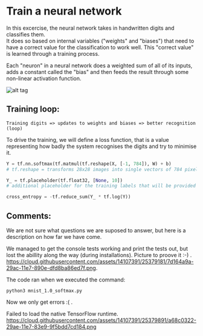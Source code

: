 # Train a neural network

In this excercise, the neural network takes in handwritten digits and classifies them.   
It does so based on internal variables ("weights" and "biases") that need to have a correct value for the classification to work well. This "correct value" is learned through a training process.   


Each "neuron" in a neural network does a weighted sum of all of its inputs, adds a constant called the "bias" and then feeds the result through some non-linear activation function.   

![alt tag](https://codelabs.developers.google.com/codelabs/cloud-tensorflow-mnist/img/21dabcf6d44e4d6f.png)

## Training loop:
```Terminal
Training digits => updates to weights and biases => better recognition (loop)
```
To drive the training, we will define a loss function, that is a value representing how badly the system recognises the digits and try to minimise it.
```Python
Y = tf.nn.softmax(tf.matmul(tf.reshape(X, [-1, 784]), W) + b)
# tf.reshape = transforms 28x28 images into single vectors of 784 pixels with one possibility

Y_ = tf.placeholder(tf.float32, [None, 10])
# additional placeholder for the training labels that will be provided alongside training images.

cross_entropy = -tf.reduce_sum(Y_ * tf.log(Y))
```


## Comments:
We are not sure what questions we are suposed to answer, but here is a description on how far we have come.

We managed to get the console tests working and print the tests out, but lost the abillity along the way (during installations).
Picture to proove it :-) .  
https://cloud.githubusercontent.com/assets/14107391/25379181/7d164a9a-29ac-11e7-890e-dfd8ba86ed7f.png.   

The code ran when we executed the command:
```Terminal
python3 mnist_1.0_softmax.py
```
Now we only get errors :( .   

Failed to load the native TensorFlow runtime.   
https://cloud.githubusercontent.com/assets/14107391/25379891/a68c0322-29ae-11e7-83e9-9f5bdd7cd184.png
